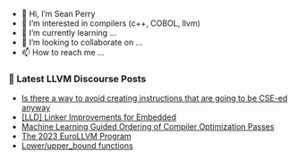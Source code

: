 - 👋 Hi, I’m Sean Perry
- 👀 I’m interested in compilers (c++, COBOL, llvm)
- 🌱 I’m currently learning ...
- 💞️ I’m looking to collaborate on ...
- 📫 How to reach me ...

<!---
s66perry/s66perry is a ✨ special ✨ repository because its `README.md` (this file) appears on your GitHub profile.
You can click the Preview link to take a look at your changes.
--->
### 📕 Latest LLVM Discourse Posts

<!-- DISCOURSE-LLVM:START -->
- [Is there a way to avoid creating instructions that are going to be CSE-ed anyway](https://discourse.llvm.org/t/is-there-a-way-to-avoid-creating-instructions-that-are-going-to-be-cse-ed-anyway/69508#post_5)
- [[LLD] Linker Improvements for Embedded](https://discourse.llvm.org/t/lld-linker-improvements-for-embedded/68129#post_16)
- [Machine Learning Guided Ordering of Compiler Optimization Passes](https://discourse.llvm.org/t/machine-learning-guided-ordering-of-compiler-optimization-passes/60415?page=3#post_59)
- [The 2023 EuroLLVM Program](https://discourse.llvm.org/t/the-2023-eurollvm-program/69514#post_1)
- [Lower/upper_bound functions](https://discourse.llvm.org/t/lower-upper-bound-functions/69446#post_3)
<!-- DISCOURSE-LLVM:END -->
